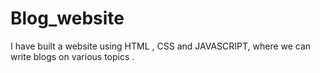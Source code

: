 # Blog_website
I have built a website using HTML , CSS and JAVASCRIPT, where we can write blogs on various topics  .
